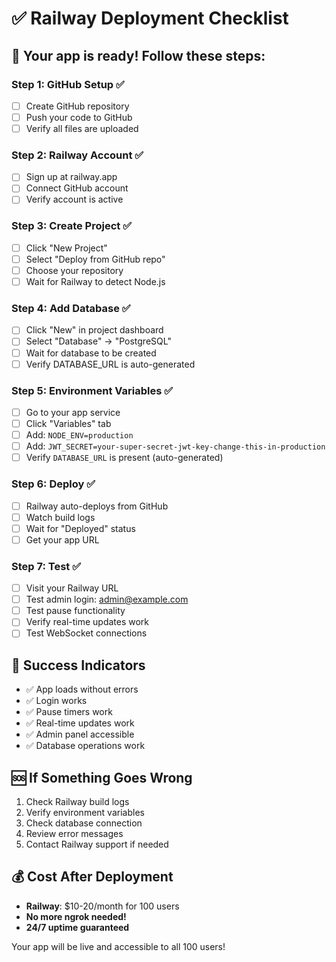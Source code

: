 # ✅ Railway Deployment Checklist

## 🎯 Your app is ready! Follow these steps:

### **Step 1: GitHub Setup** ✅
- [ ] Create GitHub repository
- [ ] Push your code to GitHub
- [ ] Verify all files are uploaded

### **Step 2: Railway Account** ✅
- [ ] Sign up at railway.app
- [ ] Connect GitHub account
- [ ] Verify account is active

### **Step 3: Create Project** ✅
- [ ] Click "New Project"
- [ ] Select "Deploy from GitHub repo"
- [ ] Choose your repository
- [ ] Wait for Railway to detect Node.js

### **Step 4: Add Database** ✅
- [ ] Click "New" in project dashboard
- [ ] Select "Database" → "PostgreSQL"
- [ ] Wait for database to be created
- [ ] Verify DATABASE_URL is auto-generated

### **Step 5: Environment Variables** ✅
- [ ] Go to your app service
- [ ] Click "Variables" tab
- [ ] Add: `NODE_ENV=production`
- [ ] Add: `JWT_SECRET=your-super-secret-jwt-key-change-this-in-production`
- [ ] Verify `DATABASE_URL` is present (auto-generated)

### **Step 6: Deploy** ✅
- [ ] Railway auto-deploys from GitHub
- [ ] Watch build logs
- [ ] Wait for "Deployed" status
- [ ] Get your app URL

### **Step 7: Test** ✅
- [ ] Visit your Railway URL
- [ ] Test admin login: admin@example.com
- [ ] Test pause functionality
- [ ] Verify real-time updates work
- [ ] Test WebSocket connections

## 🎉 Success Indicators
- ✅ App loads without errors
- ✅ Login works
- ✅ Pause timers work
- ✅ Real-time updates work
- ✅ Admin panel accessible
- ✅ Database operations work

## 🆘 If Something Goes Wrong
1. Check Railway build logs
2. Verify environment variables
3. Check database connection
4. Review error messages
5. Contact Railway support if needed

## 💰 Cost After Deployment
- **Railway**: $10-20/month for 100 users
- **No more ngrok needed!**
- **24/7 uptime guaranteed**

Your app will be live and accessible to all 100 users! 